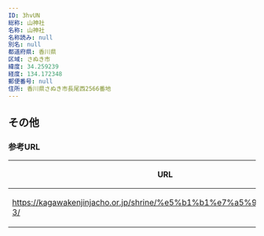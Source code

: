 ```yaml
---
ID: 3hvUN
総称: 山神社
名称: 山神社
名称読み: null
別名: null
都道府県: 香川県
区域: さぬき市
緯度: 34.259239
経度: 134.172348
郵便番号: null
住所: 香川県さぬき市長尾西2566番地
---
```


## その他

### 参考URL

| URL                                                                   | 説明   |
| --------------------------------------------------------------------- | ------ |
| https://kagawakenjinjacho.or.jp/shrine/%e5%b1%b1%e7%a5%9e%e7%a4%be-3/ | 神社庁 |

